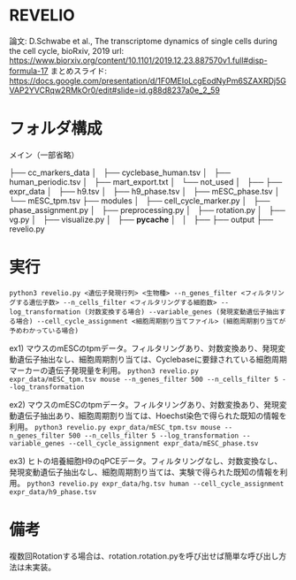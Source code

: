 # REVELIO
論文: D.Schwabe et al., The transcriptome dynamics of single cells during the cell cycle, bioRxiv, 2019
url: https://www.biorxiv.org/content/10.1101/2019.12.23.887570v1.full#disp-formula-17
まとめスライド: https://docs.google.com/presentation/d/1F0MEIoLcgEodNyPm6SZAXRDj5GVAP2YVCRqw2RMkOr0/edit#slide=id.g88d8237a0e_2_59


# フォルダ構成
メイン（一部省略）

├── cc_markers_data
│   ├── cyclebase_human.tsv
│   ├── human_periodic.tsv
│   ├── mart_export.txt
│   └── not_used
│       ├── 
├── expr_data
│   ├── h9.tsv
│   ├── h9_phase.tsv
│   ├── mESC_phase.tsv
│   └── mESC_tpm.tsv
├── modules
│   ├── cell_cycle_marker.py
│   ├── phase_assignment.py
│   ├── preprocessing.py
│   ├── rotation.py
│   ├── vg.py
│   ├── visualize.py
│   ├── __pycache__
│   │   ├──
├── output
├── revelio.py


# 実行
`python3 revelio.py <遺伝子発現行列> <生物種> --n_genes_filter <フィルタリングする遺伝子数> --n_cells_filter <フィルタリングする細胞数> --log_transformation (対数変換する場合) --variable_genes (発現変動遺伝子抽出する場合) --cell_cycle_assignment <細胞周期割り当てファイル> (細胞周期割り当てが予めわかっている場合)`

ex1)
マウスのmESCのtpmデータ。フィルタリングあり、対数変換あり、発現変動遺伝子抽出なし、細胞周期割り当ては、Cyclebaseに要録されている細胞周期マーカーの遺伝子発現量を利用。
`python3 revelio.py expr_data/mESC_tpm.tsv mouse --n_genes_filter 500 --n_cells_filter 5 --log_transformation`

ex2)
マウスのmESCのtpmデータ。フィルタリングあり、対数変換あり、発現変動遺伝子抽出あり、細胞周期割り当ては、Hoechst染色で得られた既知の情報を利用。
`python3 revelio.py expr_data/mESC_tpm.tsv mouse --n_genes_filter 500 --n_cells_filter 5 --log_transformation --variable_genes --cell_cycle_assignment expr_data/mESC_phase.tsv`

ex3)
ヒトの培養細胞H9のqPCEデータ。フィルタリングなし、対数変換なし、発現変動遺伝子抽出なし、細胞周期割り当ては、実験で得られた既知の情報を利用。
`python3 revelio.py expr_data/hg.tsv human --cell_cycle_assignment expr_data/h9_phase.tsv`

# 備考
複数回Rotationする場合は、rotation.rotation.pyを呼び出せば簡単な呼び出し方法は未実装。
